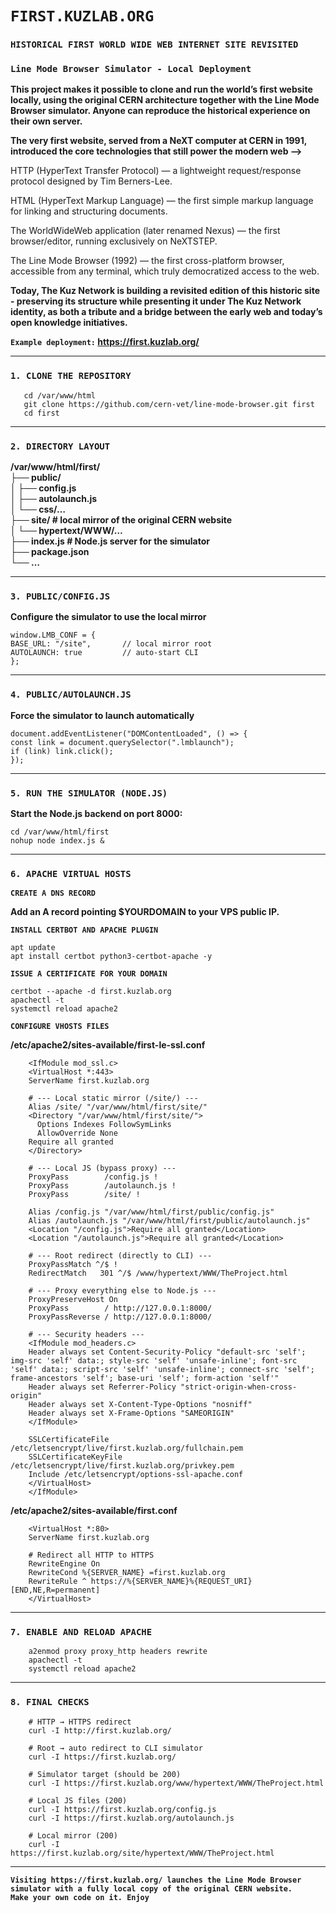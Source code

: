 
# **`FIRST.KUZLAB.ORG`**  
### **`HISTORICAL FIRST WORLD WIDE WEB INTERNET SITE REVISITED`**

### **`Line Mode Browser Simulator - Local Deployment`**

**This project makes it possible to clone and run the world’s first website locally, using the original CERN architecture together with the Line Mode Browser simulator. Anyone can reproduce the historical experience on their own server.**

**The very first website, served from a NeXT computer at CERN in 1991, introduced the core technologies that still power the modern web -->**

HTTP (HyperText Transfer Protocol) — a lightweight request/response protocol designed by Tim Berners-Lee.

HTML (HyperText Markup Language) — the first simple markup language for linking and structuring documents.

The WorldWideWeb application (later renamed Nexus) — the first browser/editor, running exclusively on NeXTSTEP.

The Line Mode Browser (1992) — the first cross-platform browser, accessible from any terminal, which truly democratized access to the web.  


**Today, The Kuz Network is building a revisited edition of this historic site - preserving its structure while presenting it under The Kuz Network identity, as both a tribute and a bridge between the early web and today’s open knowledge initiatives.**

**`Example deployment:` https://first.kuzlab.org/**  

---
### **`1. CLONE THE REPOSITORY`**

       cd /var/www/html 
       git clone https://github.com/cern-vet/line-mode-browser.git first 
       cd first 

---
### **`2. DIRECTORY LAYOUT`**

**/var/www/html/first/   
├── public/   
│   ├── config.js   
│   ├── autolaunch.js   
│   └── css/…   
├── site/                # local mirror of the original CERN website   
│   └── hypertext/WWW/…  
├── index.js             # Node.js server for the simulator   
├── package.json   
└── …**  

---
### **`3. PUBLIC/CONFIG.JS`**

**Configure the simulator to use the local mirror**

    window.LMB_CONF = {
    BASE_URL: "/site",       // local mirror root
    AUTOLAUNCH: true         // auto-start CLI
    };  
    
---
### **`4. PUBLIC/AUTOLAUNCH.JS`** 

**Force the simulator to launch automatically**

    document.addEventListener("DOMContentLoaded", () => {
    const link = document.querySelector(".lmblaunch");
    if (link) link.click();
    });  
    
---
### **`5. RUN THE SIMULATOR (NODE.JS)`**

**Start the Node.js backend on port 8000:**

    cd /var/www/html/first
    nohup node index.js &

---
### **`6. APACHE VIRTUAL HOSTS`**

**`CREATE A DNS RECORD`**

**Add an A record pointing $YOURDOMAIN to your VPS public IP.**  

**`INSTALL CERTBOT AND APACHE PLUGIN`**  

    apt update
    apt install certbot python3-certbot-apache -y  

**`ISSUE A CERTIFICATE FOR YOUR DOMAIN`**  

    certbot --apache -d first.kuzlab.org  
    apachectl -t
    systemctl reload apache2  

**`CONFIGURE VHOSTS FILES`**  

**/etc/apache2/sites-available/first-le-ssl.conf**
        
        <IfModule mod_ssl.c>
        <VirtualHost *:443>
        ServerName first.kuzlab.org

        # --- Local static mirror (/site/) ---
        Alias /site/ "/var/www/html/first/site/"
        <Directory "/var/www/html/first/site/">
          Options Indexes FollowSymLinks
          AllowOverride None
        Require all granted
        </Directory>

        # --- Local JS (bypass proxy) ---
        ProxyPass        /config.js !
        ProxyPass        /autolaunch.js !
        ProxyPass        /site/ !

        Alias /config.js "/var/www/html/first/public/config.js"
        Alias /autolaunch.js "/var/www/html/first/public/autolaunch.js"
        <Location "/config.js">Require all granted</Location>
        <Location "/autolaunch.js">Require all granted</Location>

        # --- Root redirect (directly to CLI) ---
        ProxyPassMatch ^/$ !
        RedirectMatch   301 ^/$ /www/hypertext/WWW/TheProject.html

        # --- Proxy everything else to Node.js ---
        ProxyPreserveHost On
        ProxyPass        / http://127.0.0.1:8000/
        ProxyPassReverse / http://127.0.0.1:8000/

        # --- Security headers ---
        <IfModule mod_headers.c>
        Header always set Content-Security-Policy "default-src 'self'; img-src 'self' data:; style-src 'self' 'unsafe-inline'; font-src 'self' data:; script-src 'self' 'unsafe-inline'; connect-src 'self'; frame-ancestors 'self'; base-uri 'self'; form-action 'self'"
        Header always set Referrer-Policy "strict-origin-when-cross-origin"
        Header always set X-Content-Type-Options "nosniff"
        Header always set X-Frame-Options "SAMEORIGIN"
        </IfModule>

        SSLCertificateFile /etc/letsencrypt/live/first.kuzlab.org/fullchain.pem
        SSLCertificateKeyFile /etc/letsencrypt/live/first.kuzlab.org/privkey.pem
        Include /etc/letsencrypt/options-ssl-apache.conf
        </VirtualHost>
        </IfModule>


 **/etc/apache2/sites-available/first.conf**

        <VirtualHost *:80>
        ServerName first.kuzlab.org

        # Redirect all HTTP to HTTPS
        RewriteEngine On
        RewriteCond %{SERVER_NAME} =first.kuzlab.org
        RewriteRule ^ https://%{SERVER_NAME}%{REQUEST_URI} [END,NE,R=permanent]
        </VirtualHost>

---
### **`7. ENABLE AND RELOAD APACHE`**

        a2enmod proxy proxy_http headers rewrite
        apachectl -t
        systemctl reload apache2

---
### **`8. FINAL CHECKS`**

        # HTTP → HTTPS redirect
        curl -I http://first.kuzlab.org/

        # Root → auto redirect to CLI simulator
        curl -I https://first.kuzlab.org/

        # Simulator target (should be 200)
        curl -I https://first.kuzlab.org/www/hypertext/WWW/TheProject.html

        # Local JS files (200)
        curl -I https://first.kuzlab.org/config.js
        curl -I https://first.kuzlab.org/autolaunch.js

        # Local mirror (200)
        curl -I https://first.kuzlab.org/site/hypertext/WWW/TheProject.html  
         
---
**`Visiting https://first.kuzlab.org/ launches the Line Mode Browser simulator with a fully local copy of the original CERN website.`**
<br>
**`Make your own code on it. Enjoy`**  

